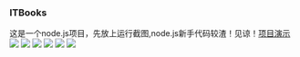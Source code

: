 ### ITBooks

这是一个node.js项目，先放上运行截图,node.js新手代码较渣！见谅！[项目演示](http://192.241.211.112:3000)
![](http://upload-images.jianshu.io/upload_images/73306-10d9ac1cf0920c1f.png?imageMogr2/auto-orient/strip%7CimageView2/2/w/1240)
![](http://upload-images.jianshu.io/upload_images/73306-6b0bb338be107ce0.png?imageMogr2/auto-orient/strip%7CimageView2/2/w/1240)
![](http://upload-images.jianshu.io/upload_images/73306-7249faab9348d778.png?imageMogr2/auto-orient/strip%7CimageView2/2/w/1240)
![](http://upload-images.jianshu.io/upload_images/73306-7fbfa1fa06c60993.png?imageMogr2/auto-orient/strip%7CimageView2/2/w/1240)
![](http://upload-images.jianshu.io/upload_images/73306-a23880474357c6aa.png?imageMogr2/auto-orient/strip%7CimageView2/2/w/1240)
![](http://upload-images.jianshu.io/upload_images/73306-f48f163e2ee410dd.png?imageMogr2/auto-orient/strip%7CimageView2/2/w/1240)

